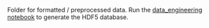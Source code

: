 Folder for formatted / preprocessed data. Run the [data_engineering notebook](/code/data_engineering.ipynb) to generate
the HDF5 database.